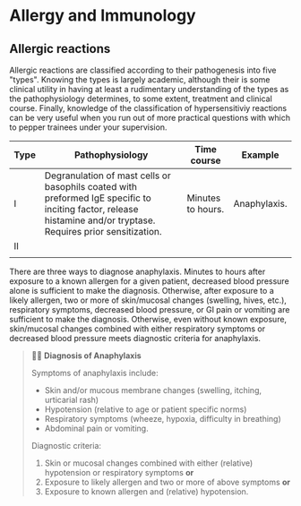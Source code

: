 # Allergy and Immunology

## Allergic reactions

Allergic reactions are classified according to their pathogenesis into five "types". Knowing the types is largely academic, although their is some clinical utility in having at least a rudimentary understanding of the types as the pathophysiology determines, to some extent, treatment and clinical course. Finally, knowledge of the classification of hypersensitiviy reactions can be very useful when you run out of more practical questions with which to pepper trainees under your supervision.

| Type | Pathophysiology                                              | Time course       | Example      |
| ---- | ------------------------------------------------------------ | ----------------- | ------------ |
| I    | Degranulation of mast cells or basophils coated with preformed IgE specific to inciting factor, release histamine and/or tryptase. Requires prior sensitization. | Minutes to hours. | Anaphylaxis. |
| II   |                                                              |                   |              |
|      |                                                              |                   |              |

There are three ways to diagnose anaphylaxis. Minutes to hours after exposure to a known allergen for a given patient, decreased blood pressure alone is sufficient to make the diagnosis. Otherwise, after exposure to a likely allergen, two or more of skin/mucosal changes (swelling, hives, etc.), respiratory symptoms, decreased blood pressure, or GI pain or vomiting are sufficient to make the diagnosis. Otherwise, even without known exposure, skin/mucosal changes combined with either respiratory symptoms or decreased blood pressure meets diagnostic criteria for anaphylaxis.

> :female_detective: **Diagnosis of Anaphylaxis**
>
> Symptoms of anaphylaxis include:
>
> * Skin and/or mucous membrane changes (swelling, itching, urticarial rash)
> * Hypotension (relative to age or patient specific norms)
> * Respiratory symptoms (wheeze, hypoxia, difficulty in breathing)
> * Abdominal pain or vomiting.
>
> Diagnostic criteria:
>
> 1. Skin or mucosal changes combined with either (relative) hypotension or respiratory symptoms **or**
> 2. Exposure to likely allergen and two or more of above symptoms **or**
> 3. Exposure to known allergen and (relative) hypotension.
